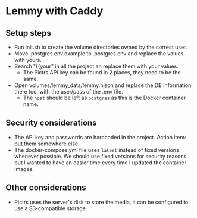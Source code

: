 # Lemmy with Caddy

## Setup steps
- Run init.sh to create the volume directories owned by the correct user.
- Move .postgres.env.example to .postgres.env and replace the values with yours.
- Search "{{your" in all the project an replace them with your values.
  - The Pictrs API key can be found in 2 places, they need to be the same.
- Open volumes/lemmy_data/lemmy.hjson and replace the DB information there too, with the user/pass of the .env file.
  - The `host` should be left as `postgres` as this is the Docker container name.

## Security considerations
- The API key and passwords are hardcoded in the project. Action item: put them somewhere else.
- The docker-compose.yml file uses `latest` instead of fixed versions whenever possible. We should use fixed versions for security reasons but I wanted to have an easier time every time I updated the container images.

## Other considerations
- Pictrs uses the server's disk to store the media, it can be configured to use a S3-compatible storage.
